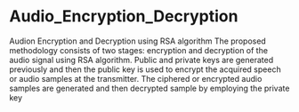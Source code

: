 # Audio_Encryption_Decryption
Audion Encryption and Decryption  using RSA algorithm
The proposed methodology consists of two stages: encryption and decryption of the audio signal using RSA algorithm. 
Public and private keys are generated previously and then the public key is used to encrypt the acquired speech or audio samples at the transmitter. 
The ciphered or encrypted audio samples are generated and then decrypted sample by employing the private key
